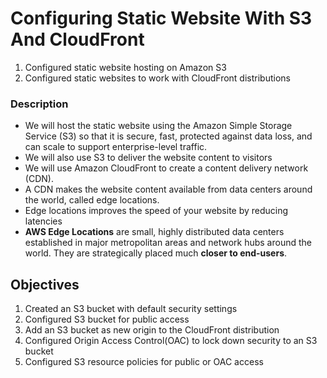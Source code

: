 # Configuring Static Website With S3 And CloudFront
1) Configured static website hosting on Amazon S3
2) Configured static websites to work with CloudFront distributions

### Description
- We will host the static website using the Amazon Simple Storage Service (S3) so that it is secure, fast, protected against data loss, and can scale to support enterprise-level traffic.
- We will also use S3 to deliver the website content to visitors
- We will use Amazon CloudFront to create a content delivery network (CDN).
- A CDN makes the website content available from data centers around the world, called edge locations.
- Edge locations improves the speed of your website by reducing latencies
- **AWS Edge Locations** are small, highly distributed data centers established in major metropolitan areas and network hubs around the world. They are strategically placed much **closer to end-users**.

## Objectives
1. Created an S3 bucket with default security settings
2. Configured S3 bucket for public access
3. Add an S3 bucket as new origin to the CloudFront distribution
4. Configured Origin Access Control(OAC) to lock down security to an S3 bucket
5. Configured S3 resource policies for public or OAC access
  
